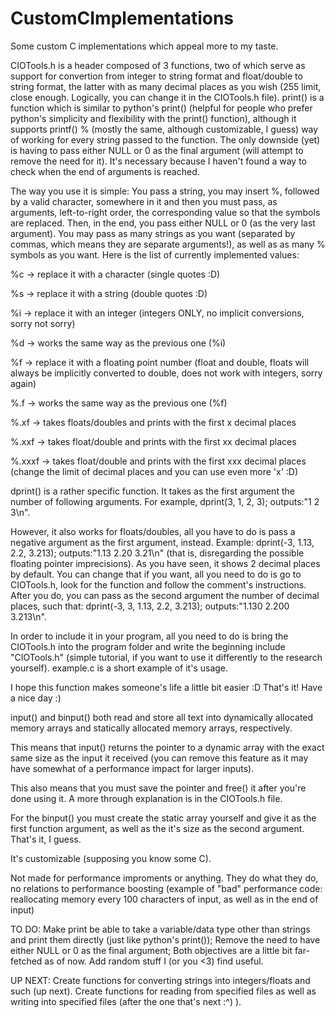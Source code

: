 # CustomCImplementations
Some custom C implementations which appeal more to my taste.



  CIOTools.h is a header composed of 3 functions, two of which serve as support for convertion from integer to string format and float/double to string format, the latter with as many decimal places as you wish (255 limit, close enough. Logically, you can change it in the CIOTools.h file).
print() is a function which is similar to python's print() (helpful for people who prefer python's simplicity and flexibility with the print() function), although it supports printf() %<char> (mostly the same, although customizable, I guess) way of working for every string passed to the function.
The only downside (yet) is having to pass either NULL or 0 as the final argument (will attempt to remove the need for it). It's necessary because I haven't found a way to check when the end of arguments is reached.


  The way you use it is simple: You pass a string, you may insert %, followed by a valid character, somewhere in it and then you must pass, as arguments, left-to-right order, the corresponding value so that the symbols are replaced. Then, in the end, you pass either NULL or 0 (as the very last argument). You may pass as many strings as you want (separated by commas, which means they are separate arguments!), as well as as many %<char> symbols as you want. Here is the list of currently implemented values:


%c     -> replace it with a character (single quotes :D)

%s     -> replace it with a string (double quotes :D)

%i     -> replace it with an integer (integers ONLY, no implicit conversions, sorry not sorry)

%d     -> works the same way as the previous one (%i)

%f     -> replace it with a floating point number (float and double, floats will always be implicitly converted to double, does not work with integers, sorry again)

%.f    -> works the same way as the previous one (%f)

%.xf   -> takes floats/doubles and prints with the first x decimal places

%.xxf  -> takes float/double and prints with the first xx decimal places

%.xxxf -> takes float/double and prints with the first xxx decimal places (change the limit of decimal places and you can use even more 'x' :D)



dprint() is a rather specific function. It takes as the first argument the number of following arguments. For example, dprint(3, 1, 2, 3); outputs:"1 2 3\n".


However, it also works for floats/doubles, all you have to do is pass a negative argument as the first argument, instead. Example: dprint(-3, 1.13, 2.2, 3.213); outputs:"1.13 2.20 3.21\n" (that is, disregarding the possible floating pointer imprecisions). As you have seen, it shows 2 decimal places by default. You can change that if you want, all you need to do is go to CIOTools.h, look for the function and follow the comment's instructions. After you do, you can pass as the second argument the number of decimal places, such that: dprint(-3, 3, 1.13, 2.2, 3.213); outputs:"1.130 2.200 3.213\n".



In order to include it in your program, all you need to do is bring the CIOTools.h into the program folder and write the beginning include "CIOTools.h" (simple tutorial, if you want to use it differently to the research yourself).
example.c is a short example of it's usage.


I hope this function makes someone's life a little bit easier :D
That's it! Have a nice day :)







input() and binput() both read and store all text into dynamically allocated memory arrays and statically allocated memory arrays, respectively.

This means that input() returns the pointer to a dynamic array with the exact same size as the input it received (you can remove this feature as it may have somewhat of a performance impact for larger inputs).

This also means that you must save the pointer and free() it after you're done using it. A more through explanation is in the CIOTools.h file.

For the binput() you must create the static array yourself and give it as the first function argument, as well as the it's size as the second argument. That's it, I guess.



It's customizable (supposing you know some C).


Not made for performance improments or anything. They do what they do, no relations to performance boosting (example of "bad" performance code: reallocating memory every 100 characters of input, as well as in the end of input)


TO DO:
Make print be able to take a variable/data type other than strings and print them directly (just like python's print());
Remove the need to have either NULL or 0 as the final argument;
Both objectives are a little bit far-fetched as of now.
Add random stuff I (or you <3) find useful.


UP NEXT:
Create functions for converting strings into integers/floats and such (up next).
Create functions for reading from specified files as well as writing into specified files (after the one that's next :^) ).

